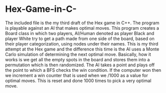 ﻿# Hex-Game-in-C-
The included file is the my third draft of the Hex game in C++. 
The program is playable against an AI that makes optimal moves. This program 
creates a Board class in which two players, AI/Human denoted as player Black 
and player White try to get a path made from one side of the board, based on
their player categorization, using nodes under their names. This is my third
attempt at the Hex game and the difference this time is the AI uses a
Monte Carlo simulation of determining the next optimal move. Basically, how 
it works is we get all the empty spots in the board and stores them into
a permutation which is then randomized. The AI takes a point and plays off 
the point to which a BFS checks the win condition. If the computer won then
we increment a win counter that is used when we /1000 as a value for optimal moves. 
This is reset and done 1000 times to pick a very optimal move. 
